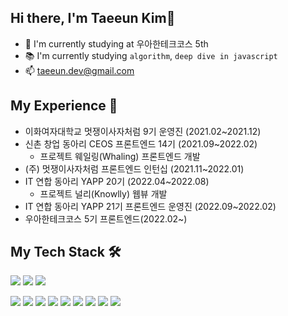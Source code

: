 ## Hi there, I'm Taeeun Kim👋
- 📌 I'm currently studying at 우아한테크코스 5th
- 📚 I'm currently studying ```algorithm```,  ```deep dive in javascript```
- 📫 taeeun.dev@gmail.com

## My Experience 💎
- 이화여자대학교 멋쟁이사자처럼 9기 운영진 (2021.02~2021.12)
- 신촌 창업 동아리 CEOS 프론트엔드 14기 (2021.09~2022.02)
  - 프로젝트 웨일링(Whaling) 프론트엔드 개발
- (주) 멋쟁이사자처럼 프론트엔드 인턴십 (2021.11~2022.01)
- IT 연합 동아리 YAPP 20기 (2022.04~2022.08)
  - 프로젝트 널리(Knowlly) 웹뷰 개발
- IT 연합 동아리 YAPP 21기 프론트엔드 운영진 (2022.09~2022.02)
- 우아한테크코스 5기 프론트엔드(2022.02~)


## My Tech Stack 🛠
<img src="https://img.shields.io/badge/C-A8B9CC?style=for-the-badge&logo=C&logoColor=white"> <img src="https://img.shields.io/badge/java-007396?style=for-the-badge&logo=java&logoColor=white"> <img src="https://img.shields.io/badge/python-3776AB?style=for-the-badge&logo=python&logoColor=white">

<img src="https://img.shields.io/badge/html5-E34F26?style=for-the-badge&logo=html5&logoColor=white"> <img src="https://img.shields.io/badge/css-1572B6?style=for-the-badge&logo=css3&logoColor=white"> <img src="https://img.shields.io/badge/javascript-F7DF1E?style=for-the-badge&logo=javascript&logoColor=black"> <img src="https://img.shields.io/badge/typescript-3178C6?style=for-the-badge&logo=typescript&logoColor=white"> <img src="https://img.shields.io/badge/react-61DAFB?style=for-the-badge&logo=react&logoColor=black"> <img src="https://img.shields.io/badge/redux-764ABC?style=for-the-badge&logo=redux&logoColor=white">  <img src="https://img.shields.io/badge/nextjs-000000?style=for-the-badge&logo=next.js&logoColor=white">  <img src="https://img.shields.io/badge/storybook-FF4785?style=for-the-badge&logo=storybook&logoColor=white"> <img src="https://img.shields.io/badge/docker-2496ED?style=for-the-badge&logo=docker&logoColor=white">

<!--
**xodms0309/xodms0309** is a ✨ _special_ ✨ repository because its `README.md` (this file) appears on your GitHub profile.

Here are some ideas to get you started:

- 🔭 I’m currently working on ...
- 🌱 I’m currently learning ...
- 👯 I’m looking to collaborate on ...
- 🤔 I’m looking for help with ...
- 💬 Ask me about ...
- 📫 How to reach me: ...
- 😄 Pronouns: ...
- ⚡ Fun fact: ...
-->
